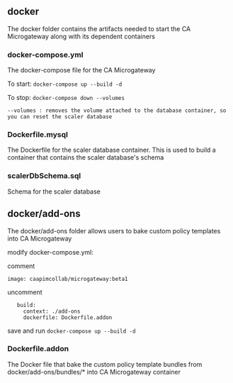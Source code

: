 ## docker
The docker folder contains the artifacts needed to start the CA Microgateway along with its dependent containers

### docker-compose.yml
The docker-compose file for the CA Microgateway

To start: `docker-compose up --build -d`

To stop: `docker-compose down --volumes`

    --volumes : removes the volume attached to the database container, so you can reset the scaler database

### Dockerfile.mysql
The Dockerfile for the scaler database container. This is used to build a container that contains the scaler database's schema

### scalerDbSchema.sql
Schema for the scaler database

## docker/add-ons
The docker/add-ons folder allows users to bake custom policy templates into CA Microgateway

modify docker-compose.yml:

comment

```
image: caapimcollab/microgateway:beta1
```

uncomment
```
   build:
     context: ./add-ons
     dockerfile: Dockerfile.addon
```
save and run `docker-compose up --build -d`

### Dockerfile.addon
The Docker file that bake the custom policy template bundles from docker/add-ons/bundles/* into CA Microgateway container
